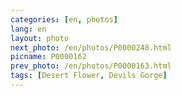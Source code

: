 ```yaml
---
categories: [en, photos]
lang: en
layout: photo
next_photo: /en/photos/P0000248.html
picname: P0000162
prev_photo: /en/photos/P0000163.html
tags: [Desert Flower, Devils Gorge]
---
```

